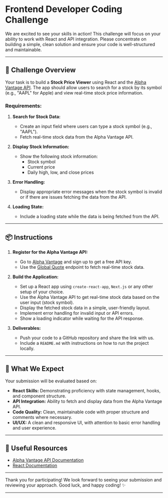 # Frontend Developer Coding Challenge

We are excited to see your skills in action! This challenge will focus on your ability to work with React and API integration. Please concentrate on building a simple, clean solution and ensure your code is well-structured and maintainable.

---

## 🚀 Challenge Overview

Your task is to build a **Stock Price Viewer** using React and the [Alpha Vantage API](https://www.alphavantage.co/documentation/). The app should allow users to search for a stock by its symbol (e.g., "AAPL" for Apple) and view real-time stock price information.

### Requirements:

1. **Search for Stock Data:**
   - Create an input field where users can type a stock symbol (e.g., "AAPL").
   - Fetch real-time stock data from the Alpha Vantage API.
   
2. **Display Stock Information:**
   - Show the following stock information:
     - Stock symbol
     - Current price
     - Daily high, low, and close prices
   
3. **Error Handling:**
   - Display appropriate error messages when the stock symbol is invalid or if there are issues fetching the data from the API.
   
4. **Loading State:**
   - Include a loading state while the data is being fetched from the API.

---

## 📦 Instructions

1. **Register for the Alpha Vantage API:**
   - Go to [Alpha Vantage](https://www.alphavantage.co/support/#api-key) and sign up to get a free API key.
   - Use the [Global Quote](https://www.alphavantage.co/documentation/#latestprice) endpoint to fetch real-time stock data.

2. **Build the Application:**
   - Set up a React app using `create-react-app`, `Next.js` or any other setup of your choice.
   - Use the Alpha Vantage API to get real-time stock data based on the user input (stock symbol).
   - Display the fetched stock data in a simple, user-friendly layout.
   - Implement error handling for invalid input or API errors.
   - Show a loading indicator while waiting for the API response.

3. **Deliverables:**
   - Push your code to a GitHub repository and share the link with us.
   - Include a `README.md` with instructions on how to run the project locally.

---

## 📝 What We Expect

Your submission will be evaluated based on:

- **React Skills:** Demonstrating proficiency with state management, hooks, and component structure.
- **API Integration:** Ability to fetch and display data from the Alpha Vantage API.
- **Code Quality:** Clean, maintainable code with proper structure and comments where necessary.
- **UI/UX:** A clean and responsive UI, with attention to basic error handling and user experience.

---

## 🔗 Useful Resources

- [Alpha Vantage API Documentation](https://www.alphavantage.co/documentation/)
- [React Documentation](https://react.dev/)

---

Thank you for participating! We look forward to seeing your submission and reviewing your approach. Good luck, and happy coding! ✨

---